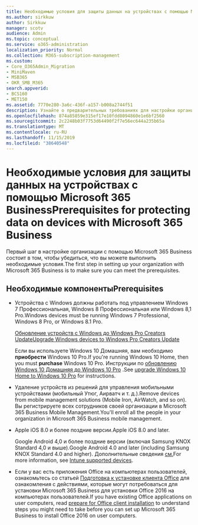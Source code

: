 ```yaml
---
title: Необходимые условия для защиты данных на устройствах с помощью Microsoft 365 Business
ms.author: sirkkuw
author: Sirkkuw
manager: scotv
audience: Admin
ms.topic: conceptual
ms.service: o365-administration
localization_priority: Normal
ms.collection: M365-subscription-management
ms.custom:
- Core_O365Admin_Migration
- MiniMaven
- MSB365
- OKR_SMB_M365
search.appverid:
- BCS160
- MET150
ms.assetid: 7770e280-3a6c-436f-a157-b008a2744f51
description: Узнайте о предварительных требованиях для настройки организации с помощью Microsoft 365 Business.
ms.openlocfilehash: 874a85859e315ef17e10fdd8094860e1e6bf2560
ms.sourcegitcommit: 2c2248b03f7753d64490f2f7e56ec644a235b65a
ms.translationtype: MT
ms.contentlocale: ru-RU
ms.lasthandoff: 11/15/2019
ms.locfileid: "38640548"
---
```

# <a name="prerequisites-for-protecting-data-on-devices-with-microsoft-365-business"></a><span data-ttu-id="62729-103">Необходимые условия для защиты данных на устройствах с помощью Microsoft 365 Business</span><span class="sxs-lookup"><span data-stu-id="62729-103">Prerequisites for protecting data on devices with Microsoft 365 Business</span></span>

<span data-ttu-id="62729-104">Первый шаг в настройке организации с помощью Microsoft 365 Business состоит в том, чтобы убедиться, что вы можете выполнить необходимые условия.</span><span class="sxs-lookup"><span data-stu-id="62729-104">The first step in setting up your organization with Microsoft 365 Business is to make sure you can meet the prerequisites.</span></span>
  
## <a name="prerequisites"></a><span data-ttu-id="62729-105">Необходимые компоненты</span><span class="sxs-lookup"><span data-stu-id="62729-105">Prerequisites</span></span>

- <span data-ttu-id="62729-106">Устройства с Windows должны работать под управлением Windows 7 Профессиональная, Windows 8 Профессиональная или Windows 8,1 Pro.</span><span class="sxs-lookup"><span data-stu-id="62729-106">Windows devices must be running Windows 7 Professional, Windows 8 Pro, or Windows 8.1 Pro.</span></span>
    
    [<span data-ttu-id="62729-107">Обновление устройств с Windows до Windows Pro Creators Update</span><span class="sxs-lookup"><span data-stu-id="62729-107">Upgrade Windows devices to Windows Pro Creators Update</span></span>](upgrade-to-windows-pro-creators-update.md)
    
    <span data-ttu-id="62729-108">Если вы используете Windows 10 Домашняя, вам необходимо **приобрести** Windows 10 Pro.</span><span class="sxs-lookup"><span data-stu-id="62729-108">If you're running Windows 10 Home, then you must **purchase** Windows  10 Pro.</span></span> <span data-ttu-id="62729-109">Инструкции по [обновлению Windows 10 Домашняя до Windows 10 Pro](https://support.office.com/article/0aee10c1-4d34-43ee-a325-579c6c2df90e?ui=en-US&rs=en-US&ad=US) .</span><span class="sxs-lookup"><span data-stu-id="62729-109">See [upgrade Windows 10 Home to Windows 10 Pro](https://support.office.com/article/0aee10c1-4d34-43ee-a325-579c6c2df90e?ui=en-US&rs=en-US&ad=US) for instructions.</span></span> 
    
- <span data-ttu-id="62729-110">Удаление устройств из решений для управления мобильными устройствами (мобильный Утюг, Аирватч и т. д.).</span><span class="sxs-lookup"><span data-stu-id="62729-110">Remove devices from mobile management solutions (Mobile Iron, AirWatch, and so on).</span></span> <span data-ttu-id="62729-111">Вы регистрируете всех сотрудников своей организации в Microsoft 365 Business Mobile Management.</span><span class="sxs-lookup"><span data-stu-id="62729-111">You'll enroll all the people in your organization in Microsoft 365 Business mobile management.</span></span>
    
- <span data-ttu-id="62729-112">Apple iOS 8.0 и более поздние версии.</span><span class="sxs-lookup"><span data-stu-id="62729-112">Apple iOS 8.0 and later.</span></span>
    
    <span data-ttu-id="62729-113">Google Android 4,0 и более поздние версии (включая Samsung KNOX Standard 4,0 и выше).</span><span class="sxs-lookup"><span data-stu-id="62729-113">Google Android 4.0 and later (including Samsung KNOX Standard 4.0 and higher).</span></span> <span data-ttu-id="62729-114">Дополнительные сведения [см.](https://go.microsoft.com/fwlink/p/?linkid=852307)</span><span class="sxs-lookup"><span data-stu-id="62729-114">For more information, see [Intune supported devices](https://go.microsoft.com/fwlink/p/?linkid=852307).</span></span>
    
- <span data-ttu-id="62729-115">Если у вас есть приложения Office на компьютерах пользователей, ознакомьтесь со статьей [Подготовка к установке клиента Office](prepare-for-office-client-deployment.md) для ознакомления с действиями, которые могут потребоваться для установки Microsoft 365 Business для установки Office 2016 на компьютерах пользователей.</span><span class="sxs-lookup"><span data-stu-id="62729-115">If you have existing Office applications on user computers, read [prepare for Office client installation](prepare-for-office-client-deployment.md) to understand steps you might need to take before you can set up Microsoft 365 Business to install Office 2016 on user computers.</span></span> 
